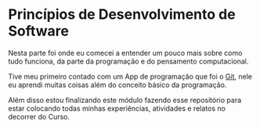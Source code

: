 # Princípios de Desenvolvimento de Software

Nesta parte foi onde eu comecei a entender um pouco mais sobre como tudo funciona, da parte da programação e do pensamento computacional.

Tive meu primeiro contado com um App de programação que foi o [Git](https://git-scm.com/download/win), nele eu aprendi muitas coisas além do conceito básico da programação.

Além disso estou finalizando este módulo fazendo esse repositório para estar colocando todas minhas experiências, atividades e relatos no decorrer do Curso.